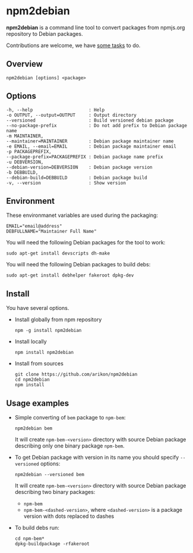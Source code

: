 # npm2debian
**npm2debian** is a command line tool to convert packages from npmjs.org repository to Debian packages.

Contributions are welcome, we have [some tasks](/arikon/npm2debian/issues) to do.

## Overview

	npm2debian [options] <package>

## Options

	-h, --help                     : Help
	-o OUTPUT, --output=OUTPUT     : Output directory
	--versioned                    : Build versioned debian package
	--no-package-prefix            : Do not add prefix to Debian package name
	-m MAINTAINER,
	--maintainer=MAINTAINER        : Debian package maintainer name
	-e EMAIL, --email=EMAIL        : Debian package maintainer email
	-p PACKAGEPREFIX,
	--package-prefix=PACKAGEPREFIX : Debian package name prefix
	-u DEBVERSION,
	--debian-version=DEBVERSION    : Debian package version
	-b DEBBUILD,
	--debian-build=DEBBUILD        : Debian package build
	-v, --version                  : Show version

## Environment

  These environmanet variables are used during the packaging:

	EMAIL="email@address"
	DEBFULLNAME="Maintainer Full Name"

  You will need the following Debian packages for the tool to work:

	sudo apt-get install devscripts dh-make

  You will need the following Debian packages to build debs:

	sudo apt-get install debhelper fakeroot dpkg-dev

## Install

  You have several options.

 * Install globally from npm repository

	`npm -g install npm2debian`

 * Install locally

	`npm install npm2debian`

 * Install from sources

	```
	git clone https://github.com/arikon/npm2debian
	cd npm2debian
	npm install
	```

## Usage examples

 * Simple converting of `bem` package to `npm-bem`:

	`npm2debian bem`

	It will create `npm-bem-<version>` directory with source Debian package describing only one binary package `npm-bem`.

 * To get Debian package with version in its name you should specify `--versioned` options:

	`npm2debian --versioned bem`

	It will create `npm-bem-<version>` directory with source Debian package describing two binary packages:

	 * `npm-bem`
	 * `npm-bem-<dashed-version>`, where `<dashed-version>` is a package version with dots replaced to dashes

 * To build debs run:

	```
	cd npm-bem*
	dpkg-buildpackage -rfakeroot
	```

<!-- Yandex.Metrika counter -->
<div style="display:none;"><script type="text/javascript">
(function(w, c) {
    (w[c] = w[c] || []).push(function() {
        try {
            w.yaCounter12831025 = new Ya.Metrika({id:12831025, enableAll: true, trackHash:true, webvisor:true});
        }
        catch(e) { }
    });
})(window, "yandex_metrika_callbacks");
</script></div>
<script src="//mc.yandex.ru/metrika/watch.js" type="text/javascript" defer="defer"></script>
<noscript><div><img src="//mc.yandex.ru/watch/12831025" style="position:absolute; left:-9999px;" alt="" /></div></noscript>
<!-- /Yandex.Metrika counter -->
